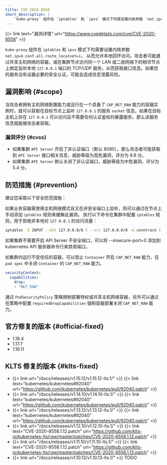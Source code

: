 ```yaml
---
title: CVE-2020-8558
short_description: |
    `kube-proxy` 组件在 `iptables` 和 `ipvs` 模式下均需设置内核参数 `net.ipv4.conf.all.route_localnet=1`，从而允许本地回环访问。攻击者可能通过共享主机网络的容器，或在集群节点访问同一个 LAN 或二层网络下的相邻节点上绑定监听了本地 `127.0.0.1` 端口的 TCP/UDP 服务，从而获取接口信息。如果服务没有设置必要的安全认证，可能会造成信息泄露风险。
---
```


{{< link text="漏洞详情" url="https://www.cvedetails.com/cve/CVE-2020-8558" >}}

`kube-proxy` 组件在 `iptables` 和 `ipvs` 模式下均需要设置内核参数 `net.ipv4.conf.all.route_localnet=1`， 从而允许本地回环访问。攻击者可能通过共享主机网络的容器，或在集群节点访问同一个 LAN 或二层网络下的相邻节点上绑定监听本地 `127.0.0.1` 端口的 TCP/UDP 服务，从而获取接口信息。如果您的服务没有设置必要的安全认证，可能会造成信息泄露风险。

## 漏洞影响 {#scope}

当攻击者拥有主机网络配置能力或运行在一个具备了 `CAP_NET_RAW` 能力的容器实例时，就可以获取在目标节点上监听 `127.0.0.1` 的服务 `socket` 信息。如果在目标主机上存在 `127.0.0.1` 可以访问且不需要任何认证鉴权的暴露服务，那么该服务信息就能被攻击者获取。

### 漏洞评分 {#cvss}

- 如果集群 `API Server` 开启了非认证端口（默认 8080），那么攻击者可能获取到 `API Server` 接口相关信息，威胁等级为高危漏洞，评分为 8.8 分。
- 如果集群 `API Server` 默认关闭了非认证端口，威胁等级为中危漏洞，评分为 5.4 分。

## 防范措施 {#prevention}

建议您采取以下安全防范措施：

如果业务容器需使用主机网络模式且又在非安全端口上监听，则可以通过在节点上手动添加 `iptables` 规则来缓解此漏洞。
执行以下命令在集群中配置 `iptables` 规则，用于拒绝非本地对 `127.0.0.1` 的访问流量：

``` bash
iptables -I INPUT --dst 127.0.0.0/8 ! --src 127.0.0.0/8 -m conntrack ! --ctstate RELATED,ESTABLISHED,DNAT -j DROP
```

如果集群不需要开启 API Server 不安全端口，可以将 --insecure-port=0 添加到 kubernetes API 服务器命令行来禁用端口。


如集群内运行不受信任的容器，可以禁止 `Container` 开启 `CAP_NET_RAW` 能力，在 `pod spec` 中关闭 `Container` 的 `CAP_NET_RAW` 能力。

``` yaml
securityContext:
  capabilities:
    drop: 
    - "NET_RAW"
```

通过 `PodSecurityPolicy` 策略限制部署特权或共享主机网络容器，另外可以通过在策略中配置 `requiredDropCapabilities` 强制容器部署关闭 `CAP_NET_RAW` 能力。

## 官方修复的版本 {#official-fixed}

- 1.18.4
- 1.17.7
- 1.16.11

## KLTS 修复的版本 {#klts-fixed}

- {{< link url="/docs/releases/v1.15.12/v1.15.12-lts.1/" >}} {{< link text="kubernetes/kubernetes#92040" url="https://github.com/kubernetes/kubernetes/pull/92040.patch" >}}
- {{< link url="/docs/releases/v1.14.10/v1.14.10-lts.1/" >}} {{< link text="kubernetes/kubernetes#92040" url="https://github.com/kubernetes/kubernetes/pull/92040.patch" >}}
- {{< link url="/docs/releases/v1.13.12/v1.13.12-lts.1/" >}} {{< link text="kubernetes/kubernetes#92040" url="https://github.com/kubernetes/kubernetes/pull/92040.patch" >}}
- {{< link url="/docs/releases/v1.12.10/v1.12.10-lts.1/" >}} {{< link text="CVE-2020-8558.1.12.patch" url="https://github.com/klts-io/kubernetes-lts/raw/master/patches/CVE-2020-8558.1.12.patch" >}}
- {{< link url="/docs/releases/v1.11.10/v1.11.10-lts.1/" >}} {{< link text="CVE-2020-8558.1.12.patch" url="https://github.com/klts-io/kubernetes-lts/raw/master/patches/CVE-2020-8558.1.12.patch" >}}
- {{< link url="/docs/releases/v1.10.13/v1.10.13-lts.1/" >}} TODO